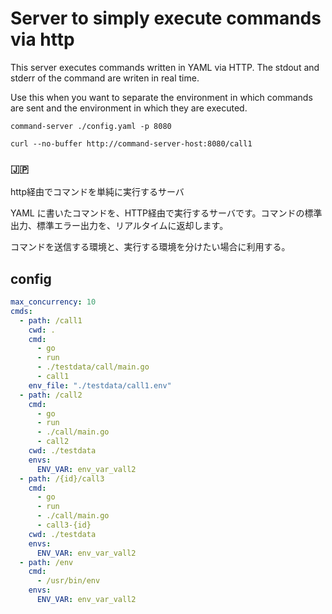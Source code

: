 # Server to simply execute commands via http

This server executes commands written in YAML via HTTP. The stdout and stderr of the command are writen in real time.

Use this when you want to separate the environment in which commands are sent and the environment in which they are executed.


```
command-server ./config.yaml -p 8080
```

```
curl --no-buffer http://command-server-host:8080/call1
```

### 🇯🇵

http経由でコマンドを単純に実行するサーバ

YAML に書いたコマンドを、HTTP経由で実行するサーバです。コマンドの標準出力、標準エラー出力を、リアルタイムに返却します。

コマンドを送信する環境と、実行する環境を分けたい場合に利用する。

## config

```yaml
max_concurrency: 10
cmds:
  - path: /call1
    cwd: .
    cmd:
      - go
      - run
      - ./testdata/call/main.go
      - call1
    env_file: "./testdata/call1.env"
  - path: /call2
    cmd:
      - go
      - run
      - ./call/main.go
      - call2
    cwd: ./testdata
    envs:
      ENV_VAR: env_var_vall2
  - path: /{id}/call3
    cmd:
      - go
      - run
      - ./call/main.go
      - call3-{id}
    cwd: ./testdata
    envs:
      ENV_VAR: env_var_vall2
  - path: /env
    cmd:
      - /usr/bin/env
    envs:
      ENV_VAR: env_var_vall2
```